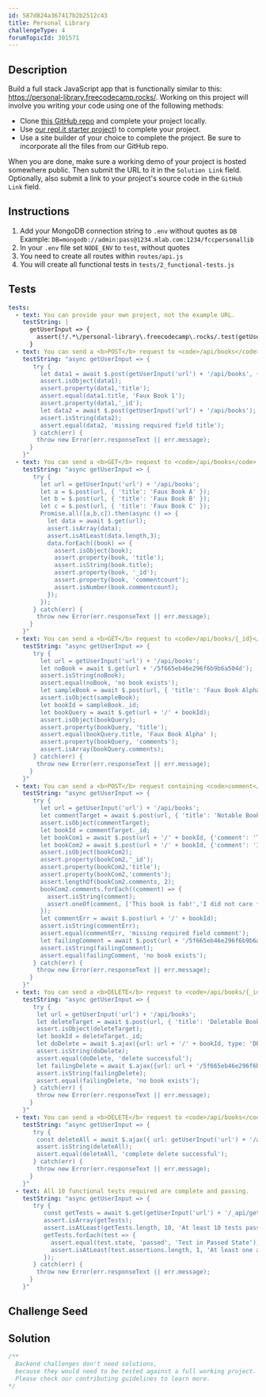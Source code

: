 ```yaml
---
id: 587d824a367417b2b2512c43
title: Personal Library
challengeType: 4
forumTopicId: 301571
---
```


## Description

<section id='description'>

Build a full stack JavaScript app that is functionally similar to this: <https://personal-library.freecodecamp.rocks/>. Working on this project will involve you writing your code using one of the following methods:

-   Clone [this GitHub repo](https://github.com/freeCodeCamp/boilerplate-project-library) and complete your project locally.
-   Use [our repl.it starter project](https://repl.it/github/freeCodeCamp/boilerplate-project-library)) to complete your project.
-   Use a site builder of your choice to complete the project. Be sure to incorporate all the files from our GitHub repo.

When you are done, make sure a working demo of your project is hosted somewhere public. Then submit the URL to it in the `Solution Link` field. Optionally, also submit a link to your project's source code in the `GitHub Link` field.

</section>

## Instructions

<section id='instructions'>

1.  Add your MongoDB connection string to `.env` without quotes as `DB`  
    Example: `DB=mongodb://admin:pass@1234.mlab.com:1234/fccpersonallib`
2.  In your `.env` file set `NODE_ENV` to `test`, without quotes
3.  You need to create all routes within `routes/api.js`
4.  You will create all functional tests in `tests/2_functional-tests.js`

</section>

## Tests

<section id='tests'>

```yml
tests:
  - text: You can provide your own project, not the example URL.
    testString: |
      getUserInput => {
        assert(!/.*\/personal-library\.freecodecamp\.rocks/.test(getUserInput('url')));
      }
  - text: You can send a <b>POST</b> request to <code>/api/books</code> with <code>title</code> as part of the form data to add a book.  The returned response will be an object with the <code>title</code> and a unique <code>_id</code> as keys.  If <code>title</code> is not included in the request, the returned response should be the string <code>missing required field title</code>.
    testString: "async getUserInput => {
       try {
         let data1 = await $.post(getUserInput('url') + '/api/books', { 'title': 'Faux Book 1' });
         assert.isObject(data1);
         assert.property(data1,'title');
         assert.equal(data1.title, 'Faux Book 1');
         assert.property(data1,'_id');
         let data2 = await $.post(getUserInput('url') + '/api/books');
         assert.isString(data2);
         assert.equal(data2, 'missing required field title');
       } catch(err) {
        throw new Error(err.responseText || err.message);
      }
    }"
  - text: You can send a <b>GET</b> request to <code>/api/books</code> and receive a JSON response representing all the books. The JSON response will be an array of objects with each object (book) containing <code>title</code>, <code>_id</code>, and <code>commentcount</code> properties.
    testString: "async getUserInput => {
       try {
         let url = getUserInput('url') + '/api/books';
         let a = $.post(url, { 'title': 'Faux Book A' });
         let b = $.post(url, { 'title': 'Faux Book B' });
         let c = $.post(url, { 'title': 'Faux Book C' });
         Promise.all([a,b,c]).then(async () => {
           let data = await $.get(url);
           assert.isArray(data);
           assert.isAtLeast(data.length,3);
           data.forEach((book) => {
             assert.isObject(book);
             assert.property(book, 'title');
             assert.isString(book.title);
             assert.property(book, '_id');
             assert.property(book, 'commentcount');
             assert.isNumber(book.commentcount);
           });
         });
       } catch(err) {
        throw new Error(err.responseText || err.message);
      }
    }"
  - text: You can send a <b>GET</b> request to <code>/api/books/{_id}</code> to retrieve a single object of a book containing the properties <code>title</code>, <code>_id</code>, and a <code>comments</code> array (empty array if no comments present). If no book is found, return the string <code>no book exists</code>.
    testString: "async getUserInput => {
       try {
         let url = getUserInput('url') + '/api/books';
         let noBook = await $.get(url + '/5f665eb46e296f6b9b6a504d');
         assert.isString(noBook);
         assert.equal(noBook, 'no book exists');
         let sampleBook = await $.post(url, { 'title': 'Faux Book Alpha' });
         assert.isObject(sampleBook);
         let bookId = sampleBook._id;
         let bookQuery = await $.get(url + '/' + bookId);
         assert.isObject(bookQuery);
         assert.property(bookQuery, 'title');
         assert.equal(bookQuery.title, 'Faux Book Alpha' );
         assert.property(bookQuery, 'comments');
         assert.isArray(bookQuery.comments);
       } catch(err) {
        throw new Error(err.responseText || err.message);
      }
    }"
  - text: You can send a <b>POST</b> request containing <code>comment</code> as the form body data to <code>/api/books/{_id}</code> to add a comment to a book. The returned response will be the books object similar to <b>GET</b> <code>/api/books/{_id}</code> request in an earlier test. If <code>comment</code> is not included in the request, return the string <code>missing required field comment</code>`. If no book is found, return the string <code>no book exists</code>.
    testString: "async getUserInput => {
       try {
         let url = getUserInput('url') + '/api/books';       
         let commentTarget = await $.post(url, { 'title': 'Notable Book' });
         assert.isObject(commentTarget);
         let bookId = commentTarget._id;
         let bookCom1 = await $.post(url + '/' + bookId, {'comment': 'This book is fab!'});
         let bookCom2 = await $.post(url + '/' + bookId, {'comment': 'I did not care for it'});
         assert.isObject(bookCom2);
         assert.property(bookCom2,'_id');
         assert.property(bookCom2,'title');
         assert.property(bookCom2,'comments');
         assert.lengthOf(bookCom2.comments, 2);
         bookCom2.comments.forEach((comment) => {
           assert.isString(comment);
           assert.oneOf(comment, ['This book is fab!','I did not care for it']);
         });     
         let commentErr = await $.post(url + '/' + bookId);
         assert.isString(commentErr);
         assert.equal(commentErr, 'missing required field comment');
         let failingComment = await $.post(url + '/5f665eb46e296f6b9b6a504d', { 'comment': 'Never Seen Comment' });
         assert.isString(failingComment);
         assert.equal(failingComment, 'no book exists');
       } catch(err) {
        throw new Error(err.responseText || err.message);
      }
    }"
  - text: You can send a <b>DELETE</b> request to <code>/api/books/{_id}</code> to delete a book from the collection. The returned response will be the string <code>delete successful</code> if successful. If no book is found, return the string <code>no book exists</code>.
    testString: "async getUserInput => {
       try {
        let url = getUserInput('url') + '/api/books';
        let deleteTarget = await $.post(url, { 'title': 'Deletable Book' });
        assert.isObject(deleteTarget);
        let bookId = deleteTarget._id;
        let doDelete = await $.ajax({url: url + '/' + bookId, type: 'DELETE'});
        assert.isString(doDelete);
        assert.equal(doDelete, 'delete successful');
        let failingDelete = await $.ajax({url: url + '/5f665eb46e296f6b9b6a504d', type: 'DELETE'});
        assert.isString(failingDelete);
        assert.equal(failingDelete, 'no book exists');
       } catch(err) {
        throw new Error(err.responseText || err.message);
      }
    }"
  - text: You can send a <b>DELETE</b> request to <code>/api/books</code> to delete all books in the database. The returned response will be the string <code>'complete delete successful</code> if successful.
    testString: "async getUserInput => {
       try {
        const deleteAll = await $.ajax({ url: getUserInput('url') + '/api/books', type: 'DELETE' });
        assert.isString(deleteAll);
        assert.equal(deleteAll, 'complete delete successful');
       } catch(err) {
        throw new Error(err.responseText || err.message);
      }
    }"
  - text: All 10 functional tests required are complete and passing.
    testString: "async getUserInput => {
       try {
          const getTests = await $.get(getUserInput('url') + '/_api/get-tests' );
          assert.isArray(getTests);
          assert.isAtLeast(getTests.length, 10, 'At least 10 tests passed');
          getTests.forEach(test => {
            assert.equal(test.state, 'passed', 'Test in Passed State');
            assert.isAtLeast(test.assertions.length, 1, 'At least one assertion per test');
          });
       } catch(err) {
        throw new Error(err.responseText || err.message);
      }
    }"
```

</section>

## Challenge Seed

<section id='challengeSeed'>

</section>

## Solution

<section id='solution'>

```js
/**
  Backend challenges don't need solutions, 
  because they would need to be tested against a full working project. 
  Please check our contributing guidelines to learn more.
*/
```

</section>
